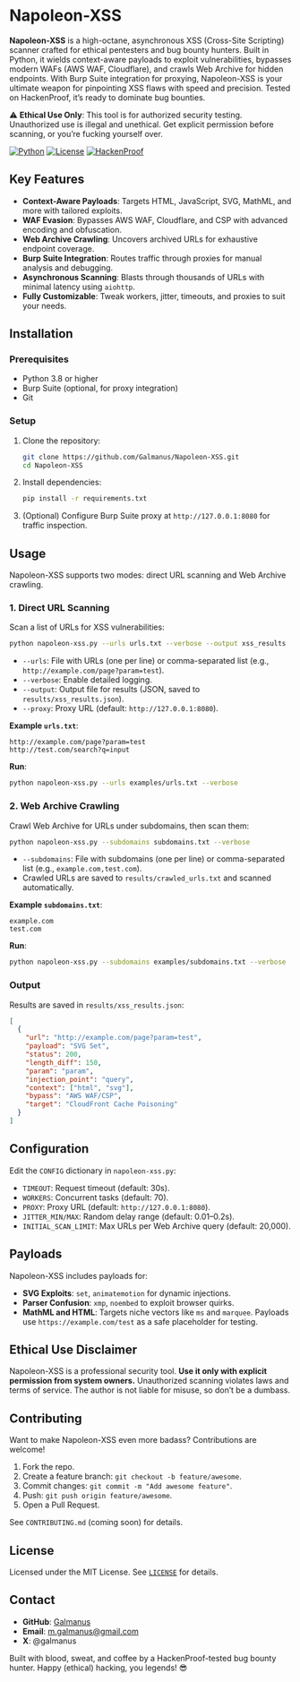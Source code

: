 # Napoleon-XSS

**Napoleon-XSS** is a high-octane, asynchronous XSS (Cross-Site Scripting) scanner crafted for ethical pentesters and bug bounty hunters. Built in Python, it wields context-aware payloads to exploit vulnerabilities, bypasses modern WAFs (AWS WAF, Cloudflare), and crawls Web Archive for hidden endpoints. With Burp Suite integration for proxying, Napoleon-XSS is your ultimate weapon for pinpointing XSS flaws with speed and precision. Tested on HackenProof, it’s ready to dominate bug bounties.

⚠️ **Ethical Use Only**: This tool is for authorized security testing. Unauthorized use is illegal and unethical. Get explicit permission before scanning, or you’re fucking yourself over.

[![Python](https://img.shields.io/badge/python-3.8+-blue.svg)](https://www.python.org/)
[![License](https://img.shields.io/badge/license-MIT-green.svg)](./LICENSE)
[![HackenProof](https://img.shields.io/badge/tested-HackenProof-orange.svg)](https://hackenproof.com/)

## Key Features
- **Context-Aware Payloads**: Targets HTML, JavaScript, SVG, MathML, and more with tailored exploits.
- **WAF Evasion**: Bypasses AWS WAF, Cloudflare, and CSP with advanced encoding and obfuscation.
- **Web Archive Crawling**: Uncovers archived URLs for exhaustive endpoint coverage.
- **Burp Suite Integration**: Routes traffic through proxies for manual analysis and debugging.
- **Asynchronous Scanning**: Blasts through thousands of URLs with minimal latency using `aiohttp`.
- **Fully Customizable**: Tweak workers, jitter, timeouts, and proxies to suit your needs.

## Installation

### Prerequisites
- Python 3.8 or higher
- Burp Suite (optional, for proxy integration)
- Git

### Setup
1. Clone the repository:
   ```bash
   git clone https://github.com/Galmanus/Napoleon-XSS.git
   cd Napoleon-XSS
   ```
2. Install dependencies:
   ```bash
   pip install -r requirements.txt
   ```
3. (Optional) Configure Burp Suite proxy at `http://127.0.0.1:8080` for traffic inspection.

## Usage

Napoleon-XSS supports two modes: direct URL scanning and Web Archive crawling.

### 1. Direct URL Scanning
Scan a list of URLs for XSS vulnerabilities:
```bash
python napoleon-xss.py --urls urls.txt --verbose --output xss_results
```
- `--urls`: File with URLs (one per line) or comma-separated list (e.g., `http://example.com/page?param=test`).
- `--verbose`: Enable detailed logging.
- `--output`: Output file for results (JSON, saved to `results/xss_results.json`).
- `--proxy`: Proxy URL (default: `http://127.0.0.1:8080`).

**Example `urls.txt`**:
```text
http://example.com/page?param=test
http://test.com/search?q=input
```

**Run**:
```bash
python napoleon-xss.py --urls examples/urls.txt --verbose
```

### 2. Web Archive Crawling
Crawl Web Archive for URLs under subdomains, then scan them:
```bash
python napoleon-xss.py --subdomains subdomains.txt --verbose
```
- `--subdomains`: File with subdomains (one per line) or comma-separated list (e.g., `example.com,test.com`).
- Crawled URLs are saved to `results/crawled_urls.txt` and scanned automatically.

**Example `subdomains.txt`**:
```text
example.com
test.com
```

**Run**:
```bash
python napoleon-xss.py --subdomains examples/subdomains.txt --verbose
```

### Output
Results are saved in `results/xss_results.json`:
```json
[
  {
    "url": "http://example.com/page?param=test",
    "payload": "SVG Set",
    "status": 200,
    "length_diff": 150,
    "param": "param",
    "injection_point": "query",
    "context": ["html", "svg"],
    "bypass": "AWS WAF/CSP",
    "target": "CloudFront Cache Poisoning"
  }
]
```

## Configuration
Edit the `CONFIG` dictionary in `napoleon-xss.py`:
- `TIMEOUT`: Request timeout (default: 30s).
- `WORKERS`: Concurrent tasks (default: 70).
- `PROXY`: Proxy URL (default: `http://127.0.0.1:8080`).
- `JITTER_MIN/MAX`: Random delay range (default: 0.01–0.2s).
- `INITIAL_SCAN_LIMIT`: Max URLs per Web Archive query (default: 20,000).

## Payloads
Napoleon-XSS includes payloads for:
- **SVG Exploits**: `set`, `animatemotion` for dynamic injections.
- **Parser Confusion**: `xmp`, `noembed` to exploit browser quirks.
- **MathML and HTML**: Targets niche vectors like `ms` and `marquee`.
Payloads use `https://example.com/test` as a safe placeholder for testing.

## Ethical Use Disclaimer
Napoleon-XSS is a professional security tool. **Use it only with explicit permission from system owners.** Unauthorized scanning violates laws and terms of service. The author is not liable for misuse, so don’t be a dumbass.

## Contributing
Want to make Napoleon-XSS even more badass? Contributions are welcome!
1. Fork the repo.
2. Create a feature branch: `git checkout -b feature/awesome`.
3. Commit changes: `git commit -m "Add awesome feature"`.
4. Push: `git push origin feature/awesome`.
5. Open a Pull Request.

See `CONTRIBUTING.md` (coming soon) for details.

## License
Licensed under the MIT License. See [`LICENSE`](./LICENSE) for details.

## Contact
- **GitHub**: [Galmanus](https://github.com/Galmanus)
- **Email**: m.galmanus@gmail.com
- **X**: @galmanus

Built with blood, sweat, and coffee by a HackenProof-tested bug bounty hunter. Happy (ethical) hacking, you legends! 😎
